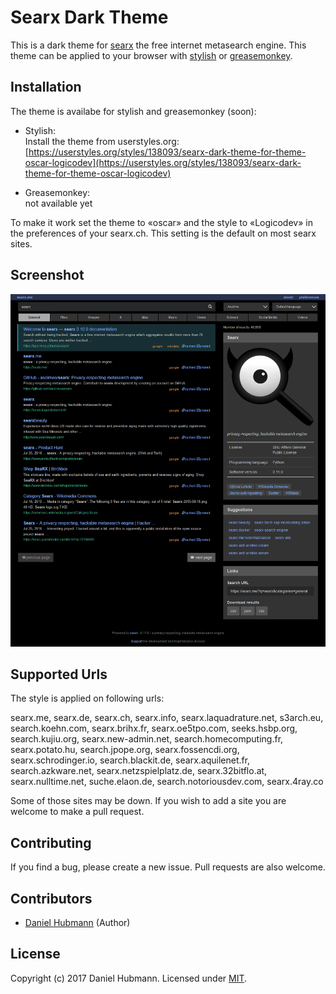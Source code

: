 # Searx Dark Theme

This is a dark theme for [searx](https://asciimoo.github.io/searx/) the free internet metasearch engine. This theme can be applied to your browser with [stylish](https://userstyles.org) or [greasemonkey](http://www.greasespot.net/).

## Installation

The theme is availabe for stylish and greasemonkey (soon):

- Stylish: <br>
Install the theme from userstyles.org: [https://userstyles.org/styles/138093/searx-dark-theme-for-theme-oscar-logicodev](https://userstyles.org/styles/138093/searx-dark-theme-for-theme-oscar-logicodev)

- Greasemonkey: <br>
not available yet

To make it work set the theme to «oscar» and the style to «Logicodev» in the preferences of your searx.ch. This setting is the default on most searx sites.

## Screenshot

![screenshot of searx dark theme](searx-dark-theme-screenshot.png)

## Supported Urls

The style is applied on following urls:

searx.me, searx.de, searx.ch, searx.info, searx.laquadrature.net, s3arch.eu, search.koehn.com, searx.brihx.fr, searx.oe5tpo.com, seeks.hsbp.org, search.kujiu.org, searx.new-admin.net, search.homecomputing.fr, searx.potato.hu, search.jpope.org, searx.fossencdi.org, searx.schrodinger.io, search.blackit.de, searx.aquilenet.fr, search.azkware.net, searx.netzspielplatz.de, searx.32bitflo.at, searx.nulltime.net, suche.elaon.de, search.notoriousdev.com, searx.4ray.co

Some of those sites may be down. If you wish to add a site you are welcome to make a pull request.

## Contributing

If you find a bug, please create a new issue. Pull requests are also welcome.

## Contributors

- [Daniel Hubmann](https://github.com/hubisan) (Author)

## License

Copyright (c) 2017 Daniel Hubmann. Licensed under [MIT](LICENSE).
